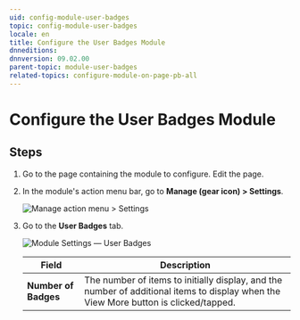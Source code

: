 ```yaml
---
uid: config-module-user-badges
topic: config-module-user-badges
locale: en
title: Configure the User Badges Module
dnneditions: 
dnnversion: 09.02.00
parent-topic: module-user-badges
related-topics: configure-module-on-page-pb-all
---
```


# Configure the User Badges Module

## Steps

1.  Go to the page containing the module to configure. Edit the page.
2.  In the module's action menu bar, go to **Manage (gear icon) \> Settings**.
    
      
    
    ![Manage action menu > Settings](/images/scr-actionmenu-manage-settings.png)
    
      
    
3.  Go to the **User Badges** tab.
    
      
    
    ![Module Settings — User Badges](/images/scr-modulesettings-UserBadges.png)
    
      
    
    |**Field**|**Description**|
    |---|---|
    |**Number of Badges**|The number of items to initially display, and the number of additional items to display when the View More button is clicked/tapped.|